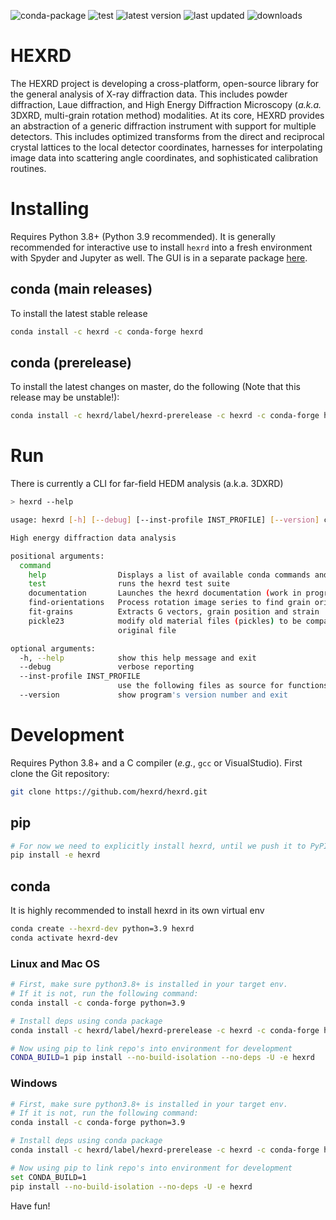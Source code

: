 ![conda-package](https://github.com/HEXRD/hexrd/workflows/conda-package/badge.svg)  ![test](https://github.com/HEXRD/hexrd/workflows/test/badge.svg) ![latest version](https://anaconda.org/hexrd/hexrd/badges/version.svg) ![last updated](https://anaconda.org/hexrd/hexrd/badges/latest_release_relative_date.svg) ![downloads](https://anaconda.org/hexrd/hexrd/badges/downloads.svg)
# HEXRD
The HEXRD project is developing a cross-platform, open-source library for the general analysis of X-ray diffraction data.  This includes powder diffraction, Laue diffraction, and High Energy Diffraction Microscopy (_a.k.a._ 3DXRD, multi-grain rotation method) modalities.  At its core, HEXRD provides an abstraction of a generic diffraction instrument with support for multiple detectors.  This includes optimized transforms from the direct and reciprocal crystal lattices to the local detector coordinates, harnesses for interpolating image data into scattering angle coordinates, and sophisticated calibration routines.

# Installing

Requires Python 3.8+ (Python 3.9 recommended).  It is generally recommended for interactive use to install `hexrd` into a fresh environment with Spyder and Jupyter as well.  The GUI is in a separate package [here](https://github.com/hexrd/hexrdgui).

## conda (main releases)

To install the latest stable release

```bash
conda install -c hexrd -c conda-forge hexrd
```

## conda (prerelease)
To install the latest changes on master, do the following (Note that this release may be unstable!):

```bash
conda install -c hexrd/label/hexrd-prerelease -c hexrd -c conda-forge hexrd
```

# Run

There is currently a CLI for far-field HEDM analysis (a.k.a. 3DXRD)

```bash
> hexrd --help

usage: hexrd [-h] [--debug] [--inst-profile INST_PROFILE] [--version] command ...

High energy diffraction data analysis

positional arguments:
  command
    help                Displays a list of available conda commands and their help strings.
    test                runs the hexrd test suite
    documentation       Launches the hexrd documentation (work in progress) in a web browser
    find-orientations   Process rotation image series to find grain orientations
    fit-grains          Extracts G vectors, grain position and strain
    pickle23            modify old material files (pickles) to be compatible with hexrd3; it makes a backup and overwrites the
                        original file

optional arguments:
  -h, --help            show this help message and exit
  --debug               verbose reporting
  --inst-profile INST_PROFILE
                        use the following files as source for functions to instrument
  --version             show program's version number and exit

```

# Development

Requires Python 3.8+ and a C compiler (_e.g._, `gcc` or VisualStudio).  First clone the Git repository:

```bash
git clone https://github.com/hexrd/hexrd.git
```

## pip

```bash
# For now we need to explicitly install hexrd, until we push it to PyPI
pip install -e hexrd
```

## conda
It is highly recommended to install hexrd in its own virtual env

```bash
conda create --hexrd-dev python=3.9 hexrd
conda activate hexrd-dev
```

### Linux and Mac OS
```bash
# First, make sure python3.8+ is installed in your target env.
# If it is not, run the following command:
conda install -c conda-forge python=3.9

# Install deps using conda package
conda install -c hexrd/label/hexrd-prerelease -c hexrd -c conda-forge hexrd

# Now using pip to link repo's into environment for development
CONDA_BUILD=1 pip install --no-build-isolation --no-deps -U -e hexrd
```

### Windows
```bash
# First, make sure python3.8+ is installed in your target env.
# If it is not, run the following command:
conda install -c conda-forge python=3.9

# Install deps using conda package
conda install -c hexrd/label/hexrd-prerelease -c hexrd -c conda-forge hexrd

# Now using pip to link repo's into environment for development
set CONDA_BUILD=1
pip install --no-build-isolation --no-deps -U -e hexrd
```

Have fun!
